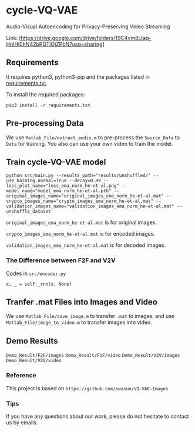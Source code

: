 # cycle-VQ-VAE
Audio-Visual Autoencoding for Privacy-Preserving Video Streaming

Link: [https://drive.google.com/drive/folders/19C4vm8Ltag-HnIHl0hN42bPGTlOjZPbN?usp=sharing]

## Requirements
It requires python3, python3-pip and the packages listed in [requirements.txt](requirements.txt).

To install the required packages:
```
pip3 install -r requirements.txt
```

## Pre-processing Data
We use `Matlab_File/extract_audio.m` to pre-process the `Source_Data` to `Data` for training. You also can use your own video to train the model.

## Train cycle-VQ-VAE model
```
python src/main.py --results_path="results/unshuffled/" --use_kaiming_normal=True --decay=0.99 --loss_plot_name="loss_ema_norm_he-et-al.png" --model_name="model_ema_norm_he-et-al.pth" --original_images_name="original_images_ema_norm_he-et-al.mat" --crypto_images_name="crypto_images_ema_norm_he-et-al.mat" --validation_images_name="validation_images_ema_norm_he-et-al.mat" --unshuffle_dataset
```
`original_images_ema_norm_he-et-al.mat` is for original images.

`crypto_images_ema_norm_he-et-al.mat` is for encoded images.

`validation_images_ema_norm_he-et-al.mat` is for decoded images.

### The Difference between F2F and V2V
Codes in `src/encoder.py`

```
x, _ = self._rnn(x, None)
```

## Tranfer .mat Files into Images and Video
We use `Matlab_File/save_image.m` to transfer `.mat` to images, and use `Matlab_File/image_to_video.m` to transfer images into video.

## Demo Results
`Demo_Result/F2F/images`
`Demo_Result/F2F/video`
`Demo_Result/V2V/images`
`Demo_Result/V2V/video`

### Reference
This project is based on `https://github.com/swasun/VQ-VAE-Images`

### Tips
If you have any questions about our work, please do not hesitate to contact us by emails.
